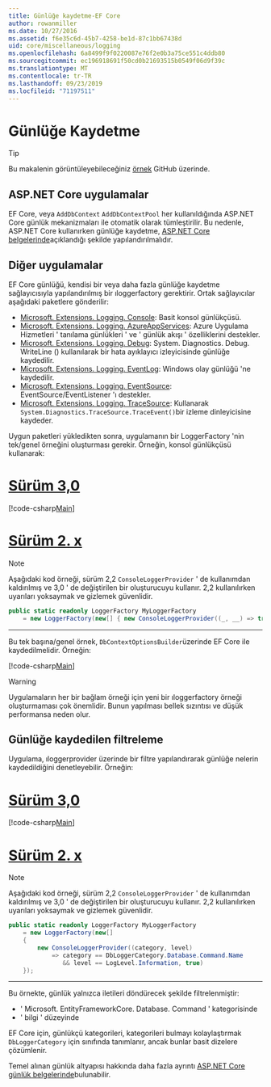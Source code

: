 ```yaml
---
title: Günlüğe kaydetme-EF Core
author: rowanmiller
ms.date: 10/27/2016
ms.assetid: f6e35c6d-45b7-4258-be1d-87c1bb67438d
uid: core/miscellaneous/logging
ms.openlocfilehash: 6a8499f9f0220087e76f2e0b3a75ce551c4ddb80
ms.sourcegitcommit: ec196918691f50cd0b21693515b0549f06d9f39c
ms.translationtype: MT
ms.contentlocale: tr-TR
ms.lasthandoff: 09/23/2019
ms.locfileid: "71197511"
---
```

# <a name="logging"></a>Günlüğe Kaydetme

> [!TIP]  
> Bu makalenin görüntüleyebileceğiniz [örnek](https://github.com/aspnet/EntityFramework.Docs/tree/master/samples/core/Miscellaneous/Logging) GitHub üzerinde.

## <a name="aspnet-core-applications"></a>ASP.NET Core uygulamalar

EF Core, veya `AddDbContext` `AddDbContextPool` her kullanıldığında ASP.NET Core günlük mekanizmaları ile otomatik olarak tümleştirilir. Bu nedenle, ASP.NET Core kullanırken günlüğe kaydetme, [ASP.NET Core belgelerinde](https://docs.microsoft.com/aspnet/core/fundamentals/logging?tabs=aspnetcore2x)açıklandığı şekilde yapılandırılmalıdır.

## <a name="other-applications"></a>Diğer uygulamalar

EF Core günlüğü, kendisi bir veya daha fazla günlüğe kaydetme sağlayıcısıyla yapılandırılmış bir ıloggerfactory gerektirir. Ortak sağlayıcılar aşağıdaki paketlere gönderilir:

* [Microsoft. Extensions. Logging. Console](https://www.nuget.org/packages/Microsoft.Extensions.Logging.Console/): Basit konsol günlükçüsü.
* [Microsoft. Extensions. Logging. AzureAppServices](https://www.nuget.org/packages/Microsoft.Extensions.Logging.AzureAppServices/): Azure Uygulama Hizmetleri ' tanılama günlükleri ' ve ' günlük akışı ' özelliklerini destekler.
* [Microsoft. Extensions. Logging. Debug](https://www.nuget.org/packages/Microsoft.Extensions.Logging.Debug/): System. Diagnostics. Debug. WriteLine () kullanılarak bir hata ayıklayıcı izleyicisinde günlüğe kaydedilir.
* [Microsoft. Extensions. Logging. EventLog](https://www.nuget.org/packages/Microsoft.Extensions.Logging.EventLog/): Windows olay günlüğü 'ne kaydedilir.
* [Microsoft. Extensions. Logging. EventSource](https://www.nuget.org/packages/Microsoft.Extensions.Logging.EventSource/): EventSource/EventListener 'ı destekler.
* [Microsoft. Extensions. Logging. TraceSource](https://www.nuget.org/packages/Microsoft.Extensions.Logging.TraceSource/): Kullanarak `System.Diagnostics.TraceSource.TraceEvent()`bir izleme dinleyicisine kaydeder.

Uygun paketleri yükledikten sonra, uygulamanın bir LoggerFactory 'nin tek/genel örneğini oluşturması gerekir. Örneğin, konsol günlükçüsü kullanarak:

# <a name="version-30tabv3"></a>[Sürüm 3,0](#tab/v3)

[!code-csharp[Main](../../../samples/core/Miscellaneous/Logging/Logging/BloggingContext.cs#DefineLoggerFactory)]

# <a name="version-2xtabv2"></a>[Sürüm 2. x](#tab/v2)

> [!NOTE]
> Aşağıdaki kod örneği, sürüm 2,2 `ConsoleLoggerProvider` ' de kullanımdan kaldırılmış ve 3,0 ' de değiştirilen bir oluşturucuyu kullanır. 2,2 kullanılırken uyarıları yoksaymak ve gizlemek güvenlidir.

``` csharp
public static readonly LoggerFactory MyLoggerFactory
    = new LoggerFactory(new[] { new ConsoleLoggerProvider((_, __) => true, true) });
```

***

Bu tek başına/genel örnek, `DbContextOptionsBuilder`üzerinde EF Core ile kaydedilmelidir. Örneğin:

[!code-csharp[Main](../../../samples/core/Miscellaneous/Logging/Logging/BloggingContext.cs#RegisterLoggerFactory)]

> [!WARNING]
> Uygulamaların her bir bağlam örneği için yeni bir ıloggerfactory örneği oluşturmaması çok önemlidir. Bunun yapılması bellek sızıntısı ve düşük performansa neden olur.

## <a name="filtering-what-is-logged"></a>Günlüğe kaydedilen filtreleme

Uygulama, ıloggerprovider üzerinde bir filtre yapılandırarak günlüğe nelerin kaydedildiğini denetleyebilir. Örneğin:

# <a name="version-30tabv3"></a>[Sürüm 3,0](#tab/v3)

[!code-csharp[Main](../../../samples/core/Miscellaneous/Logging/Logging/BloggingContextWithFiltering.cs#DefineLoggerFactory)]

# <a name="version-2xtabv2"></a>[Sürüm 2. x](#tab/v2)

> [!NOTE]
> Aşağıdaki kod örneği, sürüm 2,2 `ConsoleLoggerProvider` ' de kullanımdan kaldırılmış ve 3,0 ' de değiştirilen bir oluşturucuyu kullanır. 2,2 kullanılırken uyarıları yoksaymak ve gizlemek güvenlidir.

``` csharp
public static readonly LoggerFactory MyLoggerFactory
    = new LoggerFactory(new[]
    {
        new ConsoleLoggerProvider((category, level)
            => category == DbLoggerCategory.Database.Command.Name
               && level == LogLevel.Information, true)
    });
```

***

Bu örnekte, günlük yalnızca iletileri döndürecek şekilde filtrelenmiştir:
 * ' Microsoft. EntityFrameworkCore. Database. Command ' kategorisinde
 * ' bilgi ' düzeyinde

EF Core için, günlükçü kategorileri, kategorileri bulmayı kolaylaştırmak `DbLoggerCategory` için sınıfında tanımlanır, ancak bunlar basit dizelere çözümlenir.

Temel alınan günlük altyapısı hakkında daha fazla ayrıntı [ASP.NET Core günlük belgelerinde](https://docs.microsoft.com/aspnet/core/fundamentals/logging?tabs=aspnetcore2x)bulunabilir.

